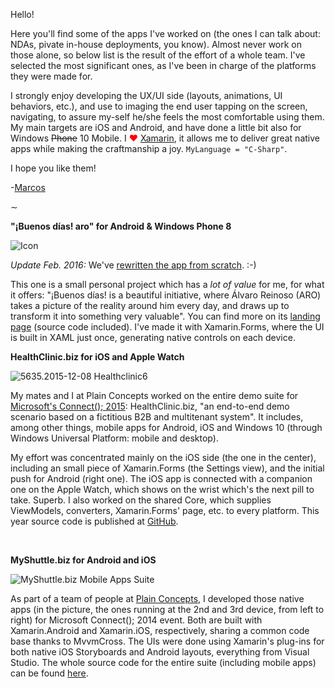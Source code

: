 Hello!

Here you'll find some of the apps I've worked on (the ones I can talk about: NDAs, pivate in-house deployments, you know). Almost never work on those alone, so below list is the result of the effort of a whole team. I've selected the most significant ones, as I've been in charge of the platforms they were made for.

I strongly enjoy developing the UX/UI side (layouts, animations, UI behaviors, etc.), and use to imaging the end user tapping on the screen, navigating, to assure my-self he/she feels the most comfortable using them. My main targets are iOS and Android, and have done a little bit also for Windows <del>Phone</del> 10 Mobile. I <span style="color:#ff0000;">♥</span> [Xamarin](http://www.xamarin.com), it allows me to deliver great native apps while making the craftmanship a joy. `MyLanguage = "C-Sharp"`.

I hope you like them!

-[Marcos](http://marcoscobena.com/contact/)

∼

**"¡Buenos días! aro" for Android & Windows Phone 8**

![Icon](icon.png)

_Update Feb. 2016:_ We've [rewritten the app from scratch](http://marcoscobena.com/2016/02/11/new-app-buenos-dias-aro/). :-)

This one is a small personal project which has a _lot of value_ for me, for what it offers: "¡Buenos días! is a beautiful initiative, where Álvaro Reinoso (ARO) takes a picture of the reality around him every day, and draws up to transform it into something very valuable". You can find more on its [landing page](http://marcoscobena.com/buenosdias/) (source code included). I've made it with Xamarin.Forms, where the UI is built in XAML just once, generating native controls on each device.

**HealthClinic.biz for iOS and Apple Watch**

![5635.2015-12-08 Healthclinic6](5635-2015-12-08-healthclinic6.png?w=400)

My mates and I at Plain Concepts worked on the entire demo suite for [Microsoft's Connect(); 2015](https://channel9.msdn.com/Events/Visual-Studio/Connect-event-2015/): HealthClinic.biz, "an end-to-end demo scenario based on a fictitious B2B and multitenant system". It includes, among other things, mobile apps for Android, iOS and Windows 10 (through Windows Universal Platform: mobile and desktop).

My effort was concentrated mainly on the iOS side (the one in the center), including an small piece of Xamarin.Forms (the Settings view), and the initial push for Android (right one). The iOS app is connected with a companion one on the Apple Watch, which shows on the wrist which's the next pill to take. Superb. I also worked on the shared Core, which supplies ViewModels, converters, Xamarin.Forms' page, etc. to every platform. This year source code is published at [GitHub](https://github.com/Microsoft/HealthClinic.biz).

&nbsp;

**MyShuttle.biz for Android and iOS**

![MyShuttle.biz Mobile Apps Suite](image.png)

As part of a team of people at [Plain Concepts](http://www.plainconcepts.com), I developed those native apps (in the picture, the ones running at the 2nd and 3rd device, from left to right) for Microsoft Connect(); 2014 event. Both are built with Xamarin.Android and Xamarin.iOS, respectively, sharing a common code base thanks to MvvmCross. The UIs were done using Xamarin's plug-ins for both native iOS Storyboards and Android layouts, everything from Visual Studio. The whole source code for the entire suite (including mobile apps) can be found [here](https://code.msdn.microsoft.com/windowsapps/MyShuttle-demo-applications-1a4b68fe).